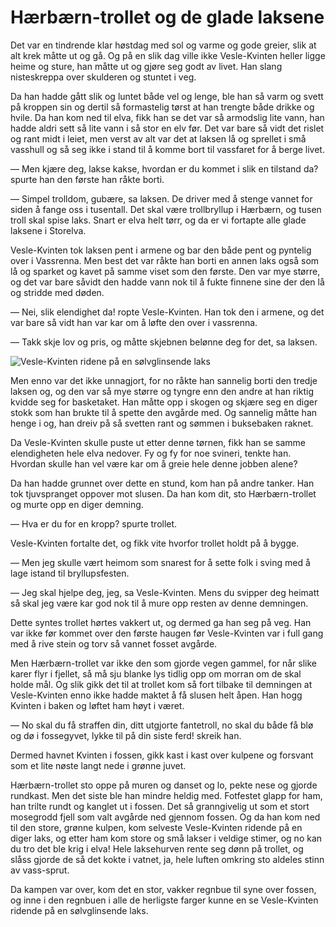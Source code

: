 # Hærbærn-trollet og de glade laksene

Det var en tindrende klar høstdag med sol og varme og gode greier, slik at alt krek måtte ut og gå. Og på en slik dag ville ikke Vesle-Kvinten heller ligge heime og sture, han måtte ut og gjøre seg godt av livet. Han slang nisteskreppa over skulderen og stuntet i veg.

Da han hadde gått slik og luntet både vel og lenge, ble han så varm og svett på kroppen sin og dertil så formastelig tørst at han trengte både drikke og hvile. Da han kom ned til elva, fikk han se det var så armodslig lite vann, han hadde aldri sett så lite vann i så stor en elv før. Det var bare så vidt det rislet og rant midt i leiet, men verst av alt var det at laksen lå og sprellet i små vasshull og så seg ikke i stand til å komme bort til vassfaret for å berge livet.

— Men kjære deg, lakse kakse, hvordan er du kommet i slik en tilstand da? spurte han den første han råkte borti.

— Simpel trolldom, gubære, sa laksen. De driver med å stenge vannet for siden å fange oss i tusentall. Det skal være trollbryllup i Hærbærn, og tusen troll skal spise laks. Snart er elva helt tørr, og da er vi fortapte alle glade laksene i Storelva.

Vesle-Kvinten tok laksen pent i armene og bar den både pent og pyntelig over i Vassrenna. Men best det var råkte han borti en annen laks også som lå og sparket og kavet på samme viset som den første. Den var mye større, og det var bare såvidt den hadde vann nok til å fukte finnene sine der den lå og stridde med døden.

— Nei, slik elendighet da! ropte Vesle-Kvinten. Han tok den i armene, og det var bare så vidt han var kar om å løfte den over i vassrenna.

— Takk skje lov og pris, og måtte skjebnen belønne deg for det, sa laksen.

![Vesle-Kvinten ridene på en sølvglinsende laks](./ridende.png)

Men enno var det ikke unnagjort, for no råkte han sannelig borti den tredje laksen og, og den var så mye større og tyngre enn den andre at han riktig kvidde seg for basketaket. Han måtte opp i skogen og skjære seg en diger stokk som han brukte til å spette den avgårde med. Og sannelig måtte han henge i og, han dreiv på så svetten rant og sømmen i buksebaken raknet.

Da Vesle-Kvinten skulle puste ut etter denne tørnen, fikk han se samme elendigheten hele elva nedover. Fy og fy for noe svineri, tenkte han. Hvordan skulle han vel være kar om å greie hele denne jobben alene?

Da han hadde grunnet over dette en stund, kom han på andre tanker. Han tok tjuvspranget oppover mot slusen. Da han kom dit, sto Hærbærn-trollet og murte opp en diger demning.

— Hva er du for en kropp? spurte trollet.

Vesle-Kvinten fortalte det, og fikk vite hvorfor trollet holdt på å bygge.

— Men jeg skulle vært heimom som snarest for å sette folk i sving med å lage istand til bryllupsfesten.

— Jeg skal hjelpe deg, jeg, sa Vesle-Kvinten. Mens du svipper deg heimatt så skal jeg være kar god nok til å mure opp resten av denne demningen.

Dette syntes trollet hørtes vakkert ut, og dermed ga han seg på veg. Han var ikke før kommet over den første haugen før Vesle-Kvinten var i full gang med å rive stein og torv så vannet fosset avgårde.

Men Hærbærn-trollet var ikke den som gjorde vegen gammel, for når slike karer flyr i fjellet, så må sju blanke lys tidlig opp om morran om de skal holde mål. Og slik gikk det til at trollet kom så fort tilbake til demningen at Vesle-Kvinten enno ikke hadde maktet å få slusen helt åpen. Han hogg Kvinten i baken og løftet ham høyt i været.

— No skal du få straffen din, ditt utgjorte fantetroll, no skal du både få blø og dø i fossegyvet, lykke til på din siste ferd! skreik han.

Dermed havnet Kvinten i fossen, gikk kast i kast over kulpene og forsvant som et lite nøste langt nede i grønne juvet.

Hærbærn-trollet sto oppe på muren og danset og lo, pekte nese og gjorde rundkast. Men det siste ble han mindre heldig med. Fotfestet glapp for ham, han trilte rundt og kanglet ut i fossen. Det så granngivelig ut som et stort mosegrodd fjell som valt avgårde ned gjennom fossen. Og da han kom ned til den store, grønne kulpen, kom selveste Vesle-Kvinten ridende på en diger laks, og etter ham kom store og små lakser i veldige stimer, og no kan du tro det ble krig i elva! Hele laksehurven rente seg dønn på trollet, og slåss gjorde de så det kokte i vatnet, ja, hele luften omkring sto aldeles stinn av vass-sprut.

Da kampen var over, kom det en stor, vakker regnbue til syne over fossen, og inne i den regnbuen i alle de herligste farger kunne en se Vesle-Kvinten ridende på en sølvglinsende laks.


